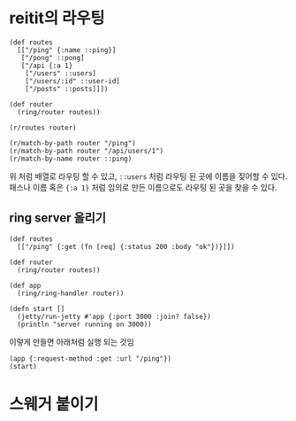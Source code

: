 # reitit의 라우팅

	(def routes
	  [["/ping" {:name ::ping}]
	   ["/pong" ::pong]
	   ["/api {:a 1}
	    ["/users" ::users]
		["/users/:id" ::user-id]
		["/posts" ::posts]]])
		
	(def router
	  (ring/router routes))
	  
	(r/routes router)
	
	(r/match-by-path router "/ping")
	(r/match-by-path router "/api/users/1")
	(r/match-by-name router ::ping)

위 처럼 배열로 라우팅 할 수 있고, 
`::users` 처럼 라우팅 된 곳에 이름을 짖어할 수 있다.
패스나 이름 혹은 `{:a 1}` 처럼 임의로 만든 이름으로도 라우팅 된 곳을 찾을 수 있다.

## ring server 올리기

	(def routes
	  [["/ping" {:get (fn [req] {:status 200 :body "ok"})}]])
	  
	(def router
	  (ring/router routes))
	  
	(def app
	  (ring/ring-handler router))
	  
    (defn start []
	  (jetty/run-jetty #'app {:port 3000 :join? false})
	  (println "server running on 3000))

이렇게 만들면 아래처럼 실행 되는 것임

	(app {:request-method :get :url "/ping"})
	(start)
	
	
# 스웨거 붙이기
